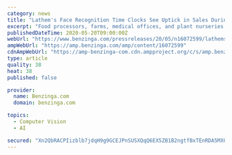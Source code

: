 ```yaml
---
category: news
title: "Lathem's Face Recognition Time Clocks See Uptick in Sales During COVID-19"
excerpt: "Food processors, farms, medical offices, and plant nurseries are among small businesses turning to face recognition employee"
publishedDateTime: 2020-05-20T09:00:00Z
webUrl: "https://www.benzinga.com/pressreleases/20/05/n16072599/lathems-face-recognition-time-clocks-see-uptick-in-sales-during-covid-19"
ampWebUrl: "https://amp.benzinga.com/amp/content/16072599"
cdnAmpWebUrl: "https://amp-benzinga-com.cdn.ampproject.org/c/s/amp.benzinga.com/amp/content/16072599"
type: article
quality: 38
heat: 38
published: false

provider:
  name: Benzinga.com
  domain: benzinga.com

topics:
  - Computer Vision
  - AI

secured: "Xn2QbRACPIizblb7jdqH9g9GCEJPnSUSXQqQ6EX5ZB1B2ngtfBxTEnRDA5MX0XoYK5DC+Lw/C8BfBf5C9P9iIACYYJH6xRksz97Rb2yAnGpwXPscZAVbkkO6dlICuEsYJz17BYS4YezMtzlzgKvzXW1hgnuhhxXUUSB+4XGsiHeOkdcy1gwuTCK/llmf5VG7j9VpmrK++6+nIq/nH/yXlmQU2MaNZ4tffBzq1KfTV3M+T5M5AJt/7mOxZcJoT6qXlYlZCTVmlC+RKA6rj/A6nj+EDTITSir2ujlWSg3fORw2pkvMNHukwzv96UxNXwhk;yknEuElO9lDMP+n6dYBe6Q=="
---
```


